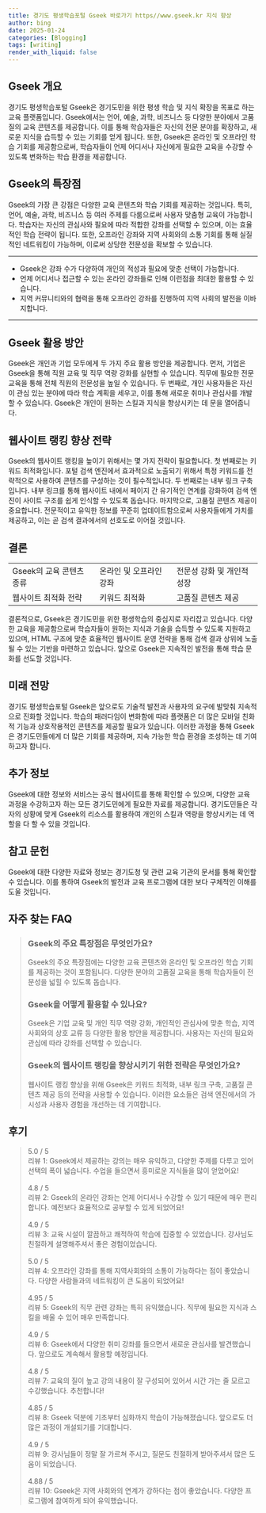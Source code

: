 ```yaml
---
title: 경기도 평생학습포털 Gseek 바로가기 https//www.gseek.kr 지식 향상
author: bing
date: 2025-01-24
categories: [Blogging]
tags: [writing]
render_with_liquid: false
---
```



<h2 id='Gseek 개요'>Gseek 개요</h2>

<p>경기도 평생학습포털 Gseek은 경기도민을 위한 평생 학습 및 지식 확장을 목표로 하는 교육 플랫폼입니다. Gseek에서는 언어, 예술, 과학, 비즈니스 등 다양한 분야에서 고품질의 교육 콘텐츠를 제공합니다. 이를 통해 학습자들은 자신의 전문 분야를 확장하고, 새로운 지식을 습득할 수 있는 기회를 얻게 됩니다. 또한, Gseek은 온라인 및 오프라인 학습 기회를 제공함으로써, 학습자들이 언제 어디서나 자신에게 필요한 교육을 수강할 수 있도록 변화하는 학습 환경을 제공합니다.</p>

<h2 id='Gseek의 특장점'>Gseek의 특장점</h2>

<p>Gseek의 가장 큰 강점은 다양한 교육 콘텐츠와 학습 기회를 제공하는 것입니다. 특히, 언어, 예술, 과학, 비즈니스 등 여러 주제를 다룸으로써 사용자 맞춤형 교육이 가능합니다. 학습자는 자신의 관심사와 필요에 따라 적합한 강좌를 선택할 수 있으며, 이는 효율적인 학습 전략이 됩니다. 또한, 오프라인 강좌와 지역 사회와의 소통 기회를 통해 실질적인 네트워킹이 가능하며, 이로써 상당한 전문성을 확보할 수 있습니다.</p>

<hr />

<ul>
    <li>Gseek은 강좌 수가 다양하여 개인의 적성과 필요에 맞춘 선택이 가능합니다.</li>
    <li>언제 어디서나 접근할 수 있는 온라인 강좌들로 인해 이런점을 최대한 활용할 수 있습니다.</li>
    <li>지역 커뮤니티와의 협력을 통해 오프라인 강좌를 진행하여 지역 사회의 발전을 이바지합니다.</li>
</ul>

<hr />

<h2 id='Gseek 활용 방안'>Gseek 활용 방안</h2>

<p>Gseek은 개인과 기업 모두에게 두 가지 주요 활용 방안을 제공합니다. 먼저, 기업은 Gseek을 통해 직원 교육 및 직무 역량 강화를 실현할 수 있습니다. 직무에 필요한 전문 교육을 통해 전체 직원의 전문성을 높일 수 있습니다. 두 번째로, 개인 사용자들은 자신이 관심 있는 분야에 따라 학습 계획을 세우고, 이를 통해 새로운 취미나 관심사를 개발할 수 있습니다. Gseek은 개인이 원하는 스킬과 지식을 향상시키는 데 문을 열어줍니다.</p>

<h2 id='웹사이트 랭킹 향상 전략'>웹사이트 랭킹 향상 전략</h2>

<p>Gseek의 웹사이트 랭킹을 높이기 위해서는 몇 가지 전략이 필요합니다. 첫 번째로는 키워드 최적화입니다. 포털 검색 엔진에서 효과적으로 노출되기 위해서 특정 키워드를 전략적으로 사용하여 콘텐츠를 구성하는 것이 필수적입니다. 두 번째로는 내부 링크 구축입니다. 내부 링크를 통해 웹사이트 내에서 페이지 간 유기적인 연계를 강화하여 검색 엔진이 사이트 구조를 쉽게 인식할 수 있도록 돕습니다. 마지막으로, 고품질 콘텐츠 제공이 중요합니다. 전문적이고 유익한 정보를 꾸준히 업데이트함으로써 사용자들에게 가치를 제공하고, 이는 곧 검색 결과에서의 선호도로 이어질 것입니다.</p>

<h2 id='결론'>결론</h2>

<table>
    <tr>
        <td>Gseek의 교육 콘텐츠 종류</td>
        <td>온라인 및 오프라인 강좌</td>
        <td>전문성 강화 및 개인적 성장</td>
    </tr>
    <tr>
        <td>웹사이트 최적화 전략</td>
        <td>키워드 최적화</td>
        <td>고품질 콘텐츠 제공</td>
    </tr>
</table>

<p>결론적으로, Gseek은 경기도민을 위한 평생학습의 중심지로 자리잡고 있습니다. 다양한 교육을 제공함으로써 학습자들이 원하는 지식과 기술을 습득할 수 있도록 지원하고 있으며, HTML 구조에 맞춘 효율적인 웹사이트 운영 전략을 통해 검색 결과 상위에 노출될 수 있는 기반을 마련하고 있습니다. 앞으로 Gseek은 지속적인 발전을 통해 학습 문화를 선도할 것입니다.</p>

<h2 id='미래 전망'>미래 전망</h2>

<p>경기도 평생학습포털 Gseek은 앞으로도 기술적 발전과 사용자의 요구에 발맞춰 지속적으로 진화할 것입니다. 학습의 패러다임이 변화함에 따라 플랫폼은 더 많은 모바일 친화적 기능과 상호작용적인 콘텐츠를 제공할 필요가 있습니다. 이러한 과정을 통해 Gseek은 경기도민들에게 더 많은 기회를 제공하며, 지속 가능한 학습 환경을 조성하는 데 기여하고자 합니다.</p>

<h2 id='추가 정보'>추가 정보</h2>

<p>Gseek에 대한 정보와 서비스는 공식 웹사이트를 통해 확인할 수 있으며, 다양한 교육 과정을 수강하고자 하는 모든 경기도민에게 필요한 자료를 제공합니다. 경기도민들은 각자의 상황에 맞게 Gseek의 리소스를 활용하여 개인의 스킬과 역량을 향상시키는 데 역할을 다 할 수 있을 것입니다.</p>

<h2 id='참고 문헌'>참고 문헌</h2>

<p>Gseek에 대한 다양한 자료와 정보는 경기도청 및 관련 교육 기관의 문서를 통해 확인할 수 있습니다. 이를 통하여 Gseek의 발전과 교육 프로그램에 대한 보다 구체적인 이해를 도울 것입니다.</p>


<h2 id='자주_찾는_FAQ'>자주 찾는 FAQ</h2>
<div itemscope="" itemtype="https://schema.org/FAQPage"> <blockquote> <div itemscope="" itemprop="mainEntity" itemtype="https://schema.org/Question"> <h3 itemprop="name">Gseek의 주요 특장점은 무엇인가요?</h3> <div itemscope="" itemprop="acceptedAnswer" itemtype="https://schema.org/Answer"> <span itemprop="text"> <p>Gseek의 주요 특장점에는 다양한 교육 콘텐츠와 온라인 및 오프라인 학습 기회를 제공하는 것이 포함됩니다. 다양한 분야의 고품질 교육을 통해 학습자들이 전문성을 넓힐 수 있도록 돕습니다.</p> </span> </div> </div> <div itemscope="" itemprop="mainEntity" itemtype="https://schema.org/Question"> <h3 itemprop="name">Gseek을 어떻게 활용할 수 있나요?</h3> <div itemscope="" itemprop="acceptedAnswer" itemtype="https://schema.org/Answer"> <span itemprop="text"> <p>Gseek은 기업 교육 및 개인 직무 역량 강화, 개인적인 관심사에 맞춘 학습, 지역사회와의 상호 교류 등 다양한 활용 방안을 제공합니다. 사용자는 자신의 필요와 관심에 따라 강좌를 선택할 수 있습니다.</p> </span> </div> </div> <div itemscope="" itemprop="mainEntity" itemtype="https://schema.org/Question"> <h3 itemprop="name">Gseek의 웹사이트 랭킹을 향상시키기 위한 전략은 무엇인가요?</h3> <div itemscope="" itemprop="acceptedAnswer" itemtype="https://schema.org/Answer"> <span itemprop="text"> <p>웹사이트 랭킹 향상을 위해 Gseek은 키워드 최적화, 내부 링크 구축, 고품질 콘텐츠 제공 등의 전략을 사용할 수 있습니다. 이러한 요소들은 검색 엔진에서의 가시성과 사용자 경험을 개선하는 데 기여합니다.</p> </span> </div> </div> </blockquote> </div>
<h2 id='후기'>후기</h2>
<div itemscope itemtype="https://schema.org/Product">
  <blockquote>
  <div itemprop="review" itemscope itemtype="https://schema.org/Review">
      <div itemprop="reviewRating" itemscope itemtype="https://schema.org/Rating"> <span itemprop="ratingValue">5.0</span> / <span itemprop="bestRating">5</span> </div>
      <span itemprop="reviewBody">리뷰 1: Gseek에서 제공하는 강의는 매우 유익하고, 다양한 주제를 다루고 있어 선택의 폭이 넓습니다. 수업을 들으면서 흥미로운 지식들을 많이 얻었어요!</span>
  </div>
  <br>
  <div itemprop="review" itemscope itemtype="https://schema.org/Review">
      <div itemprop="reviewRating" itemscope itemtype="https://schema.org/Rating"> <span itemprop="ratingValue">4.8</span> / <span itemprop="bestRating">5</span> </div>
      <span itemprop="reviewBody">리뷰 2: Gseek의 온라인 강좌는 언제 어디서나 수강할 수 있기 때문에 매우 편리합니다. 예전보다 효율적으로 공부할 수 있게 되었어요!</span>
  </div>
  <br>
  <div itemprop="review" itemscope itemtype="https://schema.org/Review">
      <div itemprop="reviewRating" itemscope itemtype="https://schema.org/Rating"> <span itemprop="ratingValue">4.9</span> / <span itemprop="bestRating">5</span> </div>
      <span itemprop="reviewBody">리뷰 3: 교육 시설이 깔끔하고 쾌적하여 학습에 집중할 수 있었습니다. 강사님도 친절하게 설명해주셔서 좋은 경험이었습니다.</span>
  </div>
  <br>
  <div itemprop="review" itemscope itemtype="https://schema.org/Review">
      <div itemprop="reviewRating" itemscope itemtype="https://schema.org/Rating"> <span itemprop="ratingValue">5.0</span> / <span itemprop="bestRating">5</span> </div>
      <span itemprop="reviewBody">리뷰 4: 오프라인 강좌를 통해 지역사회와의 소통이 가능하다는 점이 좋았습니다. 다양한 사람들과의 네트워킹이 큰 도움이 되었어요!</span>
  </div>
  <br>
  <div itemprop="review" itemscope itemtype="https://schema.org/Review">
      <div itemprop="reviewRating" itemscope itemtype="https://schema.org/Rating"> <span itemprop="ratingValue">4.95</span> / <span itemprop="bestRating">5</span> </div>
      <span itemprop="reviewBody">리뷰 5: Gseek의 직무 관련 강좌는 특히 유익했습니다. 직무에 필요한 지식과 스킬을 배울 수 있어 매우 만족합니다.</span>
  </div>
  <br>
  <div itemprop="review" itemscope itemtype="https://schema.org/Review">
      <div itemprop="reviewRating" itemscope itemtype="https://schema.org/Rating"> <span itemprop="ratingValue">4.9</span> / <span itemprop="bestRating">5</span> </div>
      <span itemprop="reviewBody">리뷰 6: Gseek에서 다양한 취미 강좌를 들으면서 새로운 관심사를 발견했습니다. 앞으로도 계속해서 활용할 예정입니다.</span>
  </div>
  <br>
  <div itemprop="review" itemscope itemtype="https://schema.org/Review">
      <div itemprop="reviewRating" itemscope itemtype="https://schema.org/Rating"> <span itemprop="ratingValue">4.8</span> / <span itemprop="bestRating">5</span> </div>
      <span itemprop="reviewBody">리뷰 7: 교육의 질이 높고 강의 내용이 잘 구성되어 있어서 시간 가는 줄 모르고 수강했습니다. 추천합니다!</span>
  </div>
  <br>
  <div itemprop="review" itemscope itemtype="https://schema.org/Review">
      <div itemprop="reviewRating" itemscope itemtype="https://schema.org/Rating"> <span itemprop="ratingValue">4.85</span> / <span itemprop="bestRating">5</span> </div>
      <span itemprop="reviewBody">리뷰 8: Gseek 덕분에 기초부터 심화까지 학습이 가능해졌습니다. 앞으로도 더 많은 과정이 개설되기를 기대합니다.</span>
  </div>
  <br>
  <div itemprop="review" itemscope itemtype="https://schema.org/Review">
      <div itemprop="reviewRating" itemscope itemtype="https://schema.org/Rating"> <span itemprop="ratingValue">4.9</span> / <span itemprop="bestRating">5</span> </div>
      <span itemprop="reviewBody">리뷰 9: 강사님들이 정말 잘 가르쳐 주시고, 질문도 친절하게 받아주셔서 많은 도움이 되었습니다.</span>
  </div>
  <br>
  <div itemprop="review" itemscope itemtype="https://schema.org/Review">
      <div itemprop="reviewRating" itemscope itemtype="https://schema.org/Rating"> <span itemprop="ratingValue">4.88</span> / <span itemprop="bestRating">5</span> </div>
      <span itemprop="reviewBody">리뷰 10: Gseek은 지역 사회와의 연계가 강하다는 점이 좋았습니다. 다양한 프로그램에 참여하게 되어 유익했습니다.</span>
  </div>
  </blockquote>
</div>

